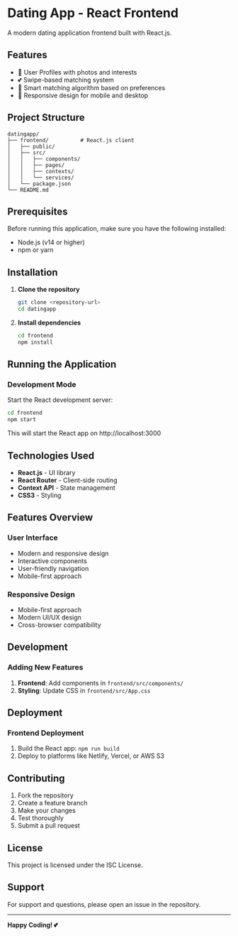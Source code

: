 # Dating App - React Frontend

A modern dating application frontend built with React.js.

## Features

- 👤 User Profiles with photos and interests
- 💕 Swipe-based matching system
- 🎯 Smart matching algorithm based on preferences
- 📱 Responsive design for mobile and desktop

## Project Structure

```
datingapp/
├── frontend/          # React.js client
│   ├── public/
│   ├── src/
│   │   ├── components/
│   │   ├── pages/
│   │   ├── contexts/
│   │   └── services/
│   └── package.json
└── README.md
```

## Prerequisites

Before running this application, make sure you have the following installed:

- Node.js (v14 or higher)
- npm or yarn

## Installation

1. **Clone the repository**

   ```bash
   git clone <repository-url>
   cd datingapp
   ```

2. **Install dependencies**

   ```bash
   cd frontend
   npm install
   ```

## Running the Application

### Development Mode

Start the React development server:

```bash
cd frontend
npm start
```

This will start the React app on http://localhost:3000

## Technologies Used

- **React.js** - UI library
- **React Router** - Client-side routing
- **Context API** - State management
- **CSS3** - Styling

## Features Overview

### User Interface

- Modern and responsive design
- Interactive components
- User-friendly navigation
- Mobile-first approach

### Responsive Design

- Mobile-first approach
- Modern UI/UX design
- Cross-browser compatibility

## Development

### Adding New Features

1. **Frontend**: Add components in `frontend/src/components/`
2. **Styling**: Update CSS in `frontend/src/App.css`

## Deployment

### Frontend Deployment

1. Build the React app: `npm run build`
2. Deploy to platforms like Netlify, Vercel, or AWS S3

## Contributing

1. Fork the repository
2. Create a feature branch
3. Make your changes
4. Test thoroughly
5. Submit a pull request

## License

This project is licensed under the ISC License.

## Support

For support and questions, please open an issue in the repository.

---

**Happy Coding! 💕**
